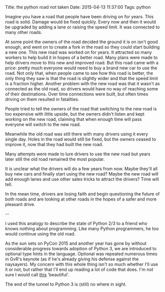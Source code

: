 Title: the python road not taken
Date: 2015-04-13 11:37:00
Tags: python

Imagine you have a road that people have been driving on for years. This road is
solid. Damage would be fixed quickly. Every now and then it would be upgraded
by adding a lane or raising the speed limit. It was connected to many other
roads.

At some point the owners of the road decided the ground it is on isn't good
enough, and went on to create a fork in the road so they could start building
a new one. This new road was worked on for years. It attracted so many workers
to help build it in hopes of a better road. Many plans were made to help
drivers move to this new and improved road. But this road came with a price:
pretty much everyone would need to buy a brand new car to use the road. Not
only that, when people came to see how this road is better, the only thing they
saw is that the road is slightly wider and that the speed limit is a fraction
higher. Another problem with the new road was that it wasn't as connected as
the old road, so drivers would have no way of reaching some of their
destinations.  Over time connections were built, but often times driving on
them resulted in fatalities.

People tried to tell the owners of the road that switching to the new
road is too expensive with little upside, but the owners didn't listen and
kept working on the new road, claiming that when enough time will pass
everyone will switch to the new road.

Meanwhile the old road was still there with many drivers using it every single
day. Holes in the road would still be fixed, but the owners ceased to
improve it, now that they had built the new road.

Many attempts were made to lure drivers to use the new road but years later
still the old road remained the most popular.

It is unclear what the drivers will do a few years from now. Maybe they'll all
buy new cars and finally start using the new road? Maybe the new road will add
enough lanes and use other sales tricks to attract the drivers? Time will tell.

In the mean time, drivers are losing faith and begin questioning the future of
both roads and are looking at other roads in the hopes of a safer and more
pleasant drive.

--

I used this analogy to describe the state of Python 2/3 to a friend who knows
nothing about programming. Like many Python programmers, he too would
continue using the old road.

As the sun sets on PyCon 2015 and another year has gone by without considerable
progress towards adoption of Python 3, we are introduced to optional type hints
in the language.  Optional was repeated numerous times in GvR's keynote (as if
he's already giving his defense against the naysayers).  My concern with this
whole thing isn't so much whether I'll use it or not, but rather that I'll
end up reading a lot of code that does. I'm not sure I would call [this]
'beautiful'.

The end of the tunnel to Python 3 is (still) no where in sight.

[this]: https://www.python.org/dev/peps/pep-0484/#function-overloading "python 3 type hints"

